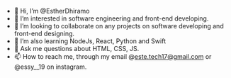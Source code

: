 - 👋 Hi, I’m @EstherDhiramo
- 👀 I’m interested in software engineering and front-end developing.
- 💞️ I’m looking to collaborate on any projects on software developing and front-end designing.
- 🌱 I’m also learning NodeJs, React, Python and Swift 
- 💬 Ask me questions about HTML, CSS, JS.
- 📫 How to reach me, through my email @este.tech17@gmail.com or @essy__19 on instagram.
<!---
EstherDhiramo/EstherDhiramo is a ✨ special ✨ repository because its `README.md` (this file) appears on your GitHub profile.
You can click the Preview link to take a look at your changes.
--->
